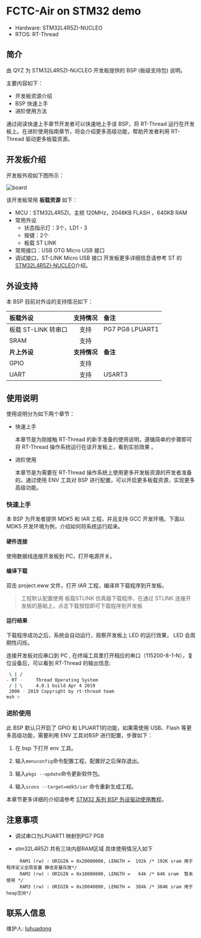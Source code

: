 ﻿# FCTC-Air on STM32 demo

- Hardware: STM32L4R5ZI-NUCLEO
- RTOS: RT-Thread

## 简介

由 QYZ 为 STM32L4R5ZI-NUCLEO 开发板提供的 BSP (板级支持包) 说明。

主要内容如下：

- 开发板资源介绍
- BSP 快速上手
- 进阶使用方法

通过阅读快速上手章节开发者可以快速地上手该 BSP，将 RT-Thread 运行在开发板上。在进阶使用指南章节，将会介绍更多高级功能，帮助开发者利用 RT-Thread 驱动更多板载资源。

## 开发板介绍

开发板外观如下图所示：

![board](figures/board.bmp)

该开发板常用 **板载资源** 如下：

- MCU：STM32L4R5ZI，主频 120MHz，2048KB FLASH ，640KB RAM
- 常用外设
  - 状态指示灯：3个，LD1 - 3
  - 按键：2个
  - 板载 ST LINK
- 常用接口：USB OTG Micro USB 接口
- 调试接口，ST-LINK Micro USB 接口
开发板更多详细信息请参考 ST 的 [STM32L4R5ZI-NUCLEO](https://www.st.com/en/evaluation-tools/nucleo-l4r5zi.html)介绍。
## 外设支持

本 BSP 目前对外设的支持情况如下：

| **板载外设**      		| **支持情况** 	| **备注**                              		|
| :-----------------	| :----------: 	| :-----------------------------------------|
| 板载 ST-LINK 转串口 	|     支持     	| PG7 PG8 LPUART1                           |
| SRAM              	|     支持     	|                              				|
| **片上外设**     		| **支持情况** 	| **备注**                              		|
| GPIO              	|     支持     	| 											|
| UART              	|     支持     	| USART3                             		|





## 使用说明

使用说明分为如下两个章节：

- 快速上手

    本章节是为刚接触 RT-Thread 的新手准备的使用说明，遵循简单的步骤即可将 RT-Thread 操作系统运行在该开发板上，看到实验效果 。

- 进阶使用

    本章节是为需要在 RT-Thread 操作系统上使用更多开发板资源的开发者准备的。通过使用 ENV 工具对 BSP 进行配置，可以开启更多板载资源，实现更多高级功能。


### 快速上手

本 BSP 为开发者提供 MDK5 和 IAR 工程，并且支持 GCC 开发环境。下面以 MDK5 开发环境为例，介绍如何将系统运行起来。

#### 硬件连接

使用数据线连接开发板到 PC，打开电源开关。

#### 编译下载

双击 project.eww 文件，打开 IAR 工程，编译并下载程序到开发板。

> 工程默认配置使用 板载STLINK 仿真器下载程序，在通过 STLINK 连接开发板的基础上，点击下载按钮即可下载程序到开发板

#### 运行结果

下载程序成功之后，系统会自动运行，观察开发板上 LED 的运行效果， LED 会周期性闪烁。

连接开发板对应串口到 PC , 在终端工具里打开相应的串口（115200-8-1-N），复位设备后，可以看到 RT-Thread 的输出信息:

```bash
 \ | /
- RT -     Thread Operating System
 / | \     4.0.1 build Apr 4 2019
 2006 - 2019 Copyright by rt-thread team
msh >
```
### 进阶使用

此 BSP 默认只开启了 GPIO 和 LPUART1的功能，如果需使用 USB、Flash 等更多高级功能，需要利用 ENV 工具对BSP 进行配置，步骤如下：

1. 在 bsp 下打开 env 工具。

2. 输入`menuconfig`命令配置工程，配置好之后保存退出。

3. 输入`pkgs --update`命令更新软件包。

4. 输入`scons --target=mdk5/iar` 命令重新生成工程。

本章节更多详细的介绍请参考 [STM32 系列 BSP 外设驱动使用教程](../docs/STM32系列BSP外设驱动使用教程.md)。

## 注意事项

- 调试串口为LPUART1 映射到PG7 PG8

- stm32L4R5ZI 共有三块内部RAM区域 具体使用情况入如下

 ```
      RAM1 (rw) : ORIGIN = 0x20000000, LENGTH =  192k /* 192K sram 用于程序定义全局变量 静态变量存放*/
      RAM2 (rw) : ORIGIN = 0x10000000, LENGTH =   64k /* 64K sram  暂未使用 */ 
      RAM3 (rw) : ORIGIN = 0x20040000, LENGTH =  384k /* 384K sram 用于heap空间*/ 
 ```


## 联系人信息

维护人: [luhuadong](luhuadong@163.com)
